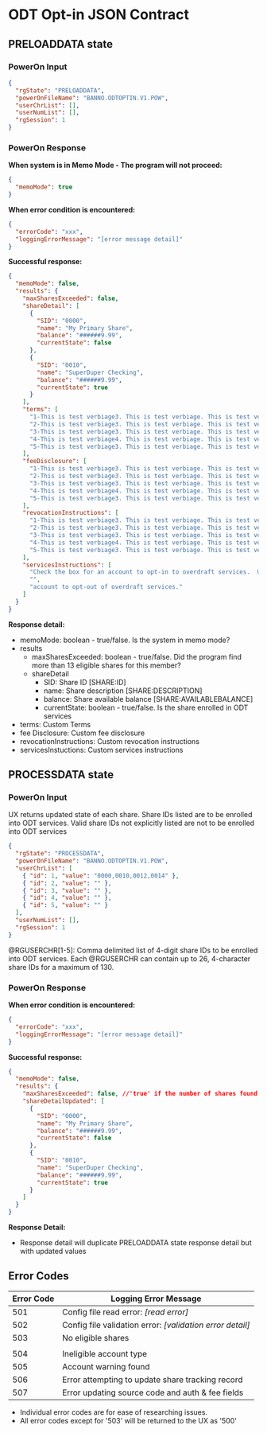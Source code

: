 # ODT Opt-in JSON Contract

## PRELOADDATA state

### PowerOn Input

```json
{
  "rgState": "PRELOADDATA",
  "powerOnFileName": "BANNO.ODTOPTIN.V1.POW",
  "userChrList": [],
  "userNumList": [],
  "rgSession": 1
}
```

### PowerOn Response

**When system is in Memo Mode - The program will not proceed:**

```json
{
  "memoMode": true
}
```

**When error condition is encountered:**

```json
{
  "errorCode": "xxx",
  "loggingErrorMessage": "[error message detail]"
}
```

**Successful response:**

```json
{
  "memoMode": false,
  "results": {
    "maxSharesExceeded": false,
    "shareDetail": [
      {
        "SID": "0000",
        "name": "My Primary Share",
        "balance": "######9.99",
        "currentState": false
      },
      {
        "SID": "0010",
        "name": "SuperDuper Checking",
        "balance": "######9.99",
        "currentState": true
      }
    ],
    "terms": [
      "1-This is test verbiage3. This is test verbiage. This is test verbiage. This is test verbiage. This is test verbiage.",
      "2-This is test verbiage3. This is test verbiage. This is test verbiage. This is test verbiage. This is test verbiage.",
      "3-This is test verbiage3. This is test verbiage. This is test verbiage. This is test verbiage. This is test verbiage.",
      "4-This is test verbiage4. This is test verbiage. This is test verbiage. This is test verbiage. This is test verbiage.",
      "5-This is test verbiage3. This is test verbiage. This is test verbiage. This is test verbiage. This is test verbiage."
    ],
    "feeDisclosure": [
      "1-This is test verbiage3. This is test verbiage. This is test verbiage. This is test verbiage. This is test verbiage.",
      "2-This is test verbiage3. This is test verbiage. This is test verbiage. This is test verbiage. This is test verbiage.",
      "3-This is test verbiage3. This is test verbiage. This is test verbiage. This is test verbiage. This is test verbiage.",
      "4-This is test verbiage4. This is test verbiage. This is test verbiage. This is test verbiage. This is test verbiage.",
      "5-This is test verbiage3. This is test verbiage. This is test verbiage. This is test verbiage. This is test verbiage."
    ],
    "revocationInstructions": [
      "1-This is test verbiage3. This is test verbiage. This is test verbiage. This is test verbiage. This is test verbiage.",
      "2-This is test verbiage3. This is test verbiage. This is test verbiage. This is test verbiage. This is test verbiage.",
      "3-This is test verbiage3. This is test verbiage. This is test verbiage. This is test verbiage. This is test verbiage.",
      "4-This is test verbiage4. This is test verbiage. This is test verbiage. This is test verbiage. This is test verbiage.",
      "5-This is test verbiage3. This is test verbiage. This is test verbiage. This is test verbiage. This is test verbiage."
    ],
    "servicesInstructions": [
      "Check the box for an account to opt-in to overdraft services.  Un-check the box for an",
      "",
      "account to opt-out of overdraft services."
    ]
  }
}
```

**Response detail:**

- memoMode: boolean - true/false. Is the system in memo mode?
- results
  - maxSharesExceeded: boolean - true/false. Did the program find more than 13 eligible shares for this member?
  - shareDetail
    - SID: Share ID [SHARE:ID]
    - name: Share description [SHARE:DESCRIPTION]
    - balance: Share available balance [SHARE:AVAILABLEBALANCE]
    - currentState: boolean - true/false. Is the share enrolled in ODT services
- terms: Custom Terms
- fee Disclosure: Custom fee disclosure
- revocationInstructions: Custom revocation instructions
- servicesInstuctions: Custom services instructions

## PROCESSDATA state

### PowerOn Input

UX returns updated state of each share. Share IDs listed are to be enrolled into ODT services. Valid share IDs not explicitly listed are not to be enrolled into ODT services

```json
{
  "rgState": "PROCESSDATA",
  "powerOnFileName": "BANNO.ODTOPTIN.V1.POW",
  "userChrList": [
    { "id": 1, "value": "0000,0010,0012,0014" },
    { "id": 2, "value": "" },
    { "id": 3, "value": "" },
    { "id": 4, "value": "" },
    { "id": 5, "value": "" }
  ],
  "userNumList": [],
  "rgSession": 1
}
```

@RGUSERCHR[1-5]: Comma delimited list of 4-digit share IDs to be enrolled into ODT services. Each @RGUSERCHR can contain up to 26, 4-character share IDs for a maximum of 130.

### PowerOn Response

**When error condition is encountered:**

```json
{
  "errorCode": "xxx",
  "loggingErrorMessage": "[error message detail]"
}
```

**Successful response:**

```json
{
  "memoMode": false,
  "results": {
    "maxSharesExceeded": false, //'true' if the number of shares found exceeds processing capabilities (130 shares)
    "shareDetailUpdated": [
      {
        "SID": "0000",
        "name": "My Primary Share",
        "balance": "######9.99",
        "currentState": false
      },
      {
        "SID": "0010",
        "name": "SuperDuper Checking",
        "balance": "######9.99",
        "currentState": true
      }
    ]
  }
}
```

**Response Detail:**

- Response detail will duplicate PRELOADDATA state response detail but with updated values

## Error Codes

| Error Code | Logging Error Message                                     |
| ---------- | --------------------------------------------------------- |
| 501        | Config file read error: _[read error]_                    |
| 502        | Config file validation error: _[validation error detail]_ |
| 503        | No eligible shares   
                                     |
| 504        | Ineligible account type                                   |
| 505        | Account warning found                                     |
| 506        | Error attempting to update share tracking record          |
| 507        | Error updating source code and auth & fee fields          |

- Individual error codes are for ease of researching issues.
- All error codes except for '503' will be returned to the UX as '500'
